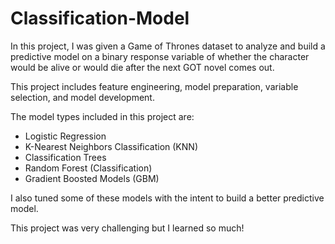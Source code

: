 # Classification-Model
In this project, I was given a Game of Thrones dataset to analyze and build a predictive model on a binary response variable of whether the character would be alive or would die after the next GOT novel comes out. 

This project includes feature engineering, model preparation, variable selection, and model development. 

The model types included in this project are:

- Logistic Regression
- K-Nearest Neighbors Classification (KNN)
- Classification Trees
- Random Forest (Classification)
- Gradient Boosted Models (GBM)

I also tuned some of these models with the intent to build a better predictive model. 

This project was very challenging but I learned so much!
